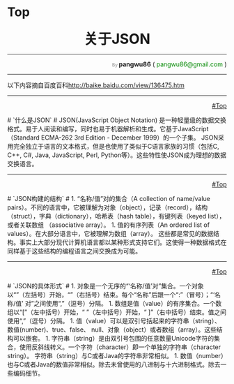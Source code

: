# Top #
<p align='center'><font size='6'><b>关于JSON</b></font></p>

---

<p align='right'> <font color='#AAA' size='1'> <b>By</b> </font>    <b>pangwu86</b> (<font color='#080'> pangwu86@gmail.com </font>)</p>


---

以下内容摘自百度百科[http://baike.baidu.com/view/136475.htm ](http://baike.baidu.com/view/136475.htm)


---


<p align='right'><a href='#Top.md'>#Top</a></p>
# `什么是JSON` #
JSON(JavaScript Object Notation) 是一种轻量级的数据交换格式。易于人阅读和编写，同时也易于机器解析和生成。它基于JavaScript（Standard ECMA-262 3rd Edition - December 1999）的一个子集。 JSON采用完全独立于语言的文本格式，但是也使用了类似于C语言家族的习惯（包括C, C++, C#, Java, JavaScript, Perl, Python等）。这些特性使JSON成为理想的数据交换语言。


---


<p align='right'><a href='#Top.md'>#Top</a></p>
# `JSON构建的结构` #
  1. “名称/值”对的集合（A collection of name/value pairs）。不同的语言中，它被理解为对象（object），记录（record），结构（struct），字典（dictionary），哈希表（hash table），有键列表（keyed list），或者关联数组 （associative array）。
  1. 值的有序列表（An ordered list of values）。在大部分语言中，它被理解为数组（array）。
这些都是常见的数据结构。事实上大部分现代计算机语言都以某种形式支持它们。这使得一种数据格式在同样基于这些结构的编程语言之间交换成为可能。


---


<p align='right'><a href='#Top.md'>#Top</a></p>
# `JSON的具体形式` #
  1. 对象是一个无序的“‘名称/值’对”集合。一个对象以“”（左括号）开始，“”（右括号）结束。每个“名称”后跟一个“:”（冒号）；“‘名称/值’ 对”之间使用“,”（逗号）分隔。
  1. 数组是值（value）的有序集合。一个数组以“[”（左中括号）开始，“ ”（左中括号）开始，“ ]”（右中括号）结束。值之间使用“,”（逗号）分隔。
  1. 值（value）可以是双引号括起来的字符串（string）、数值(number)、true、false、 null、对象（object）或者数组（array）。这些结构可以嵌套。
  1. 字符串（string）是由双引号包围的任意数量Unicode字符的集合，使用反斜线转义。一个字符（character）即一个单独的字符串（character string）。 字符串（string）与C或者Java的字符串非常相似。
  1. 数值（number）也与C或者Java的数值非常相似。除去未曾使用的八进制与十六进制格式。除去一些编码细节。